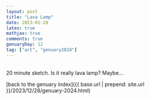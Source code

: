 ```yaml
---
layout: post
title: "Lava Lamp"
date: 2023-01-28
latex: true
mathjax: true
comments: true
genuaryDay: 12
tag: ["art", "genuary2024"]
---
```


<div id="jan-12" style="font-family: 'Menlo'; font-size:10px"></div>
<script src="https://cdnjs.cloudflare.com/ajax/libs/p5.js/1.4.0/p5.min.js"></script>
<script src="{{ base.url | prepend: site.url }}/assets/2023-12-28-genuary-2024/jan12.js"></script>
<br>
20 minute sketch. Is it really lava lamp? Maybe...

[back to the genuary index]({{ base.url | prepend: site.url }}/2023/12/28/genuary-2024.html)
